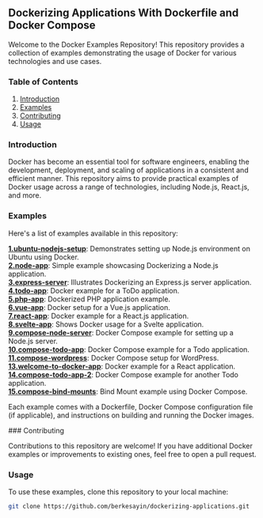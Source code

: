 ## Dockerizing Applications With Dockerfile and Docker Compose

Welcome to the Docker Examples Repository! This repository provides a collection of examples demonstrating the usage of Docker for various technologies and use cases.

### Table of Contents

1. [Introduction](#introduction)
2. [Examples](#examples)
3. [Contributing](#contributing)
4. [Usage](#usage)

### Introduction

Docker has become an essential tool for software engineers, enabling the development, deployment, and scaling of applications in a consistent and efficient manner. This repository aims to provide practical examples of Docker usage across a range of technologies, including Node.js, React.js, and more.

### Examples

Here's a list of examples available in this repository:

[**1.ubuntu-nodejs-setup**](1.ubuntu-nodejs-setup/): Demonstrates setting up Node.js environment on Ubuntu using Docker. <br />
[**2.node-app**](2.node-app/): Simple example showcasing Dockerizing a Node.js application. <br />
[**3.express-server**](3.express-server/): Illustrates Dockerizing an Express.js server application. <br />
[**4.todo-app**](4.todo-app/): Docker example for a ToDo application. <br />
[**5.php-app**](5.php-app/): Dockerized PHP application example. <br />
[**6.vue-app**](6.vue-app/): Docker setup for a Vue.js application. <br />
[**7.react-app**](7.react-app/): Docker example for a React.js application. <br />
[**8.svelte-app**](8.svelte-app/): Shows Docker usage for a Svelte application. <br />
[**9.compose-node-server**](9.compose-node-server/): Docker Compose example for setting up a Node.js server. <br />
[**10.compose-todo-app**](10.compose-todo-app/): Docker Compose example for a Todo application. <br />
[**11.compose-wordpress**](11.compose-wordpress/): Docker Compose setup for WordPress. <br />
[**13.welcome-to-docker-app**](13.welcome-to-docker-app/): Docker example for a React application. <br />
[**14.compose-todo-app-2**](14.compose-todo-app-2/): Docker Compose example for another Todo application. <br />
[**15.compose-bind-mounts**](15.compose-bind-mounts/): Bind Mount example using Docker Compose. <br />

Each example comes with a Dockerfile, Docker Compose configuration file (if applicable), and instructions on building and running the Docker images.

### Contributing

Contributions to this repository are welcome! If you have additional Docker examples or improvements to existing ones, feel free to open a pull request.

### Usage

To use these examples, clone this repository to your local machine:

```bash
git clone https://github.com/berkesayin/dockerizing-applications.git
```
